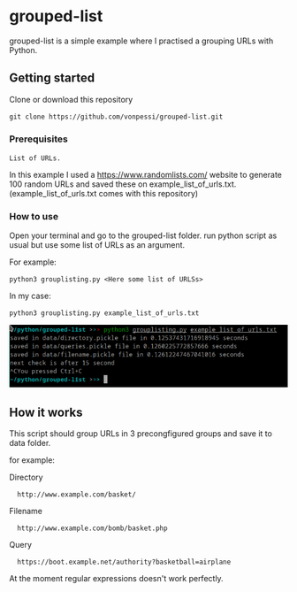# grouped-list
grouped-list is a simple example where I practised a grouping URLs with Python.
## Getting started
Clone or download this repository
```
git clone https://github.com/vonpessi/grouped-list.git
```
### Prerequisites
```
List of URLs. 
```
In this example I used a https://www.randomlists.com/ website to generate 100 random URLs and saved these on example_list_of_urls.txt. (example_list_of_urls.txt comes with this repository)

### How to use
Open your terminal and go to the grouped-list folder.
run python script as usual but use some list of URLs as an argument.

For example:
```
python3 grouplisting.py <Here some list of URLSs>
```
In my case:
```
python3 grouplisting.py example_list_of_urls.txt
```
![alt text](https://github.com/vonpessi/grouped-list/blob/master/screenshot.png)
## How it works
This script should group URLs in 3 precongfigured groups and save it to data folder.

for example:

Directory
```
  http://www.example.com/basket/
  ```
Filename
```
  http://www.example.com/bomb/basket.php
  ```
Query
```
  https://boot.example.net/authority?basketball=airplane
```
At the moment regular expressions doesn't work perfectly.

